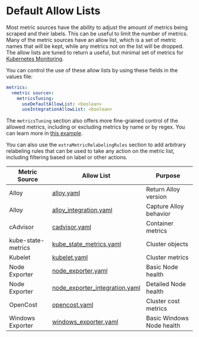 # Default Allow Lists

Most metric sources have the ability to adjust the amount of metrics being scraped and their labels. This can be useful
to
limit the number of metrics. Many of the metric sources have an allow list, which is a set of metric names that
will be kept, while any metrics not on the list will be dropped. The allow lists are tuned to return a useful, but
minimal set of metrics for [Kubernetes Monitoring](https://grafana.com/solutions/kubernetes/).

You can control the use of these allow lists by using these fields in the values file:

```yaml
metrics:
  <metric source>:
    metricsTuning:
      useDefaultAllowList: <boolean>
      useIntegrationAllowList: <boolean>
```

The `metricsTuning` section also offers more fine-grained control of the allowed metrics, including or excluding metrics
by name or by regex. You can learn more in [this example](../../../examples/custom-metrics-tuning).

You can also use the `extraMetricRelabelingRules` section to add arbitrary relabeling rules that can be used to take any
action on the metric list, including filtering based on label or other actions.

| Metric Source      | Allow List                                                         | Purpose                   |
|--------------------|--------------------------------------------------------------------|---------------------------|
| Alloy              | [alloy.yaml](./alloy.yaml)                                         | Return Alloy version      |
| Alloy              | [alloy_integration.yaml](/alloy_integration.yaml)                  | Capture Alloy behavior    |
| cAdvisor           | [cadvisor.yaml](./cadvisor.yaml)                                   | Container metrics         |
| kube-state-metrics | [kube_state_metrics.yaml](./kube_state_metrics.yaml)               | Cluster objects           |
| Kubelet            | [kubelet.yaml](./kubelet.yaml)                                     | Cluster metrics           |
| Node Exporter      | [node_exporter.yaml](./node_exporter.yaml)                         | Basic Node health         |
| Node Exporter      | [node_exporter_integration.yaml](./node_exporter_integration.yaml) | Detailed Node health      |
| OpenCost           | [opencost.yaml](./opencost.yaml)                                   | Cluster cost metrics      |
| Windows Exporter   | [windows_exporter.yaml](./windows_exporter.yaml)                   | Basic Windows Node health |
